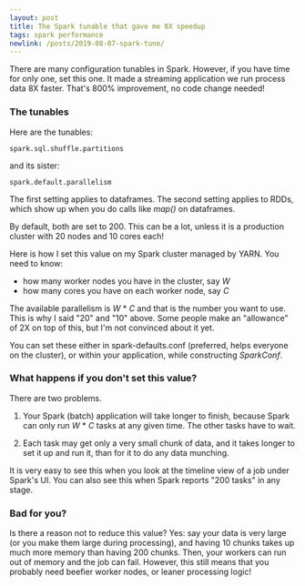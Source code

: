 ```yaml
---
layout: post
title: The Spark tunable that gave me 8X speedup
tags: spark performance
newlink: /posts/2019-08-07-spark-tune/
---
```


There are many configuration tunables in Spark.  However, if you have
time for only one, set this one.  It made a streaming application we
run process data 8X faster.  That's 800% improvement, no code change
needed!

<!--more-->
### The tunables

Here are the tunables:

```
spark.sql.shuffle.partitions
```

and its sister:

```
spark.default.parallelism
```

The first setting applies to dataframes.  The second setting applies
to RDDs, which show up when you do calls like _map()_ on dataframes.

By default, both are set to 200.  This can be a lot, unless it is a
production cluster with 20 nodes and 10 cores each!

Here is how I set this value on my Spark cluster managed by YARN.  You
need to know:

* how many worker nodes you have in the cluster, say _W_
* how many cores you have on each worker node, say _C_

The available parallelism is _W_ * _C_ and that is the number you want
to use.  This is why I said "20" and "10" above.  Some people make an
"allowance" of 2X on top of this, but I'm not convinced about it yet.

You can set these either in spark-defaults.conf (preferred, helps
everyone on the cluster), or within your application, while
constructing _SparkConf_.

### What happens if you don't set this value?

There are two problems.

1. Your Spark (batch) application will take longer to finish, because
   Spark can only run _W_ * _C_ tasks at any given time.  The other
   tasks have to wait.

2. Each task may get only a very small chunk of data, and it takes
   longer to set it up and run it, than for it to do any data
   munching.

It is very easy to see this when you look at the timeline view of a
job under Spark's UI.  You can also see this when Spark reports "200
tasks" in any stage.

### Bad for you?

Is there a reason not to reduce this value?  Yes: say your data is
very large (or you make them large during processing), and having 10
chunks takes up much more memory than having 200 chunks.  Then, your
workers can run out of memory and the job can fail.  However, this
still means that you probably need beefier worker nodes, or leaner
processing logic!
